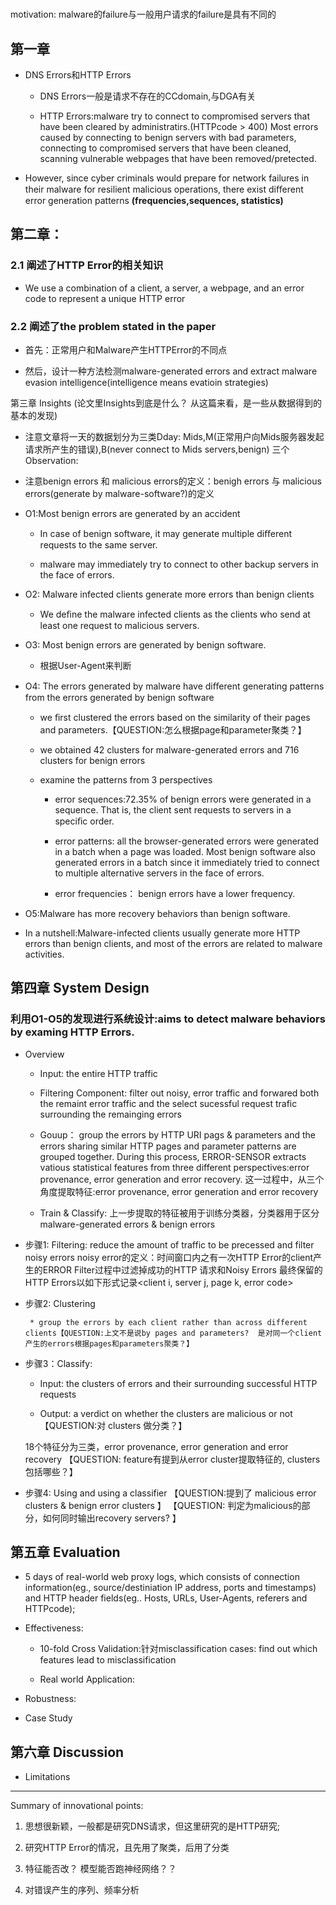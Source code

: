 # 
motivation: malware的failure与一般用户请求的failure是具有不同的

## 第一章

* DNS Errors和HTTP Errors

    * DNS Errors一般是请求不存在的CCdomain,与DGA有关

    * HTTP Errors:malware try to connect to compromised servers that have been cleared by administratirs.(HTTPcode > 400)
Most errors caused by connecting to benign servers with bad parameters, connecting to compromised servers that have been cleaned, scanning vulnerable webpages that have been removed/pretected.

* However, since cyber criminals would prepare for network failures in their malware for resilient malicious operations,
there exist diﬀerent error generation patterns **(frequencies,sequences, statistics)**

## 第二章：

### 2.1 阐述了HTTP Error的相关知识

* We use a combination of a client, a server, a webpage, and an error code to represent a unique HTTP error

### 2.2 阐述了the problem stated in the paper

* 首先：正常用户和Malware产生HTTPError的不同点

* 然后，设计一种方法检测malware-generated errors and extract malware evasion intelligence(intelligence means evatioin strategies)

第三章 Insights (论文里Insights到底是什么？ 从这篇来看，是一些从数据得到的基本的发现)

* 注意文章将一天的数据划分为三类Dday: Mids,M(正常用户向Mids服务器发起请求所产生的错误),B(never connect to Mids servers,benign)
三个Observation:

* 注意benign errors 和 malicious errors的定义：benigh errors 与 malicious errors(generate by malware-software?)的定义 

* O1:Most benign errors are generated by an accident

    *  In case of benign software, it may generate multiple diﬀerent requests to the same server.

    * malware may immediately try to connect to other backup servers in the face of errors.

* O2: Malware infected clients generate more errors than benign clients

   * We deﬁne the malware infected clients as the clients who send at least one request to malicious servers.

* O3: Most benign errors are generated by benign software.
   * 根据User-Agent来判断

* O4: The errors generated by malware have diﬀerent generating patterns from the errors generated by benign software

    * we ﬁrst clustered the errors based on the similarity of their pages and parameters.【QUESTION:怎么根据page和parameter聚类？】

    * we obtained 42 clusters for malware-generated errors and 716 clusters for benign errors

    * examine the patterns from 3 perspectives
        * error sequences:72.35% of benign errors were generated in a sequence. That is, the client sent requests to servers in a speciﬁc order.

        * error patterns: all the browser-generated errors were generated in a batch when a page was loaded. Most benign software also generated errors in a batch since it immediately tried to connect to multiple alternative servers in the face of errors.

        * error frequencies： benign errors have a lower frequency.

* O5:Malware has more recovery behaviors than benign software.
 
* In a nutshell:Malware-infected clients usually generate more HTTP errors than benign clients, and most of the errors are related to malware activities.


## 第四章 System Design

### 利用O1-O5的发现进行系统设计:aims to detect malware behaviors by examing HTTP Errors.

* Overview
    
    * Input: the entire HTTP traffic 
    
    * Filtering Component: filter out noisy, error traffic and forwared both the remaint error traffic and the select sucessful request trafic surrounding the remainging errors
    
    * Gouup： group the errors by HTTP URI pags & parameters and the errors sharing similar HTTP pages and parameter patterns are grouped together. During this process, ERROR-SENSOR extracts vatious statistical features from three different perspectives:error provenance, error generation and error recovery.
            这一过程中，从三个角度提取特征:error provenance, error generation and error recovery 

    * Train & Classify: 上一步提取的特征被用于训练分类器，分类器用于区分malware-generated errors & benign errors

* 步骤1: Filtering: reduce the amount of traffic to be precessed and filter noisy errors
       noisy error的定义：时间窗口内之有一次HTTP Error的client产生的ERROR
       Filter过程中过滤掉成功的HTTP 请求和Noisy Errors
       最终保留的HTTP Errors以如下形式记录<client i, server j, page k, error code>


* 步骤2: Clustering
       
       * group the errors by each client rather than across different clients【QUESTION:上文不是说by pages and parameters?  是对同一个client产生的errors根据pages和parameters聚类？】

* 步骤3：Classify:
     * Input: the clusters of errors and their surrounding successful HTTP requests
     
     * Output: a verdict on whether the clusters are malicious or not 【QUESTION:对 clusters 做分类？】

     18个特征分为三类，error provenance, error generation and error recovery 
     【QUESTION: feature有提到从error cluster提取特征的, clusters包括哪些？】

* 步骤4: Using and using a classifier
    【QUESTION:提到了 malicious error clusters & benign error clusters 】
    【QUESTION: 判定为malicious的部分，如何同时输出recovery servers? 】

## 第五章 Evaluation

* 5 days of real-world web proxy logs, which consists of connection information(eg., source/destiniation IP address, ports and timestamps) and HTTP header fields(eg.. Hosts, URLs, User-Agents, referers and HTTPcode);
    
* Effectiveness:
    * 10-fold Cross Validation:针对misclassification cases: find out which features lead to misclassification
    
    * Real world Application:

* Robustness:

* Case Study

## 第六章 Discussion

* Limitations

   

---

Summary of innovational points:

1. 思想很新颖，一般都是研究DNS请求，但这里研究的是HTTP研究;

2. 研究HTTP Error的情况，且先用了聚类，后用了分类

3. 特征能否改？ 模型能否跑神经网络？？

4. 对错误产生的序列、频率分析









